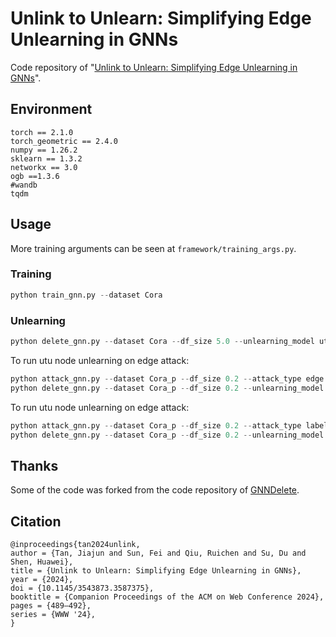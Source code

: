 # Unlink to Unlearn: Simplifying Edge Unlearning in GNNs
Code repository of "[Unlink to Unlearn: Simplifying Edge Unlearning in GNNs](https://dl.acm.org/doi/10.1145/3589335.3651578)".

## Environment
```
torch == 2.1.0
torch_geometric == 2.4.0
numpy == 1.26.2
sklearn == 1.3.2
networkx == 3.0
ogb ==1.3.6
#wandb
tqdm
```

## Usage

More training arguments can be seen at `framework/training_args.py`.

### Training

```python
python train_gnn.py --dataset Cora
```

### Unlearning

```python
python delete_gnn.py --dataset Cora --df_size 5.0 --unlearning_model utu
```

To run utu node unlearning on edge attack:
```python
python attack_gnn.py --dataset Cora_p --df_size 0.2 --attack_type edge
python delete_gnn.py --dataset Cora_p --df_size 0.2 --unlearning_model utu_node --request node --attack_type edge
```

To run utu node unlearning on edge attack:
```python
python attack_gnn.py --dataset Cora_p --df_size 0.2 --attack_type label
python delete_gnn.py --dataset Cora_p --df_size 0.2 --unlearning_model utu_node --request node --attack_type label
```

## Thanks
Some of the code was forked from the code repository of [GNNDelete](https://github.com/mims-harvard/GNNDelete/).

## Citation
```
@inproceedings{tan2024unlink,
author = {Tan, Jiajun and Sun, Fei and Qiu, Ruichen and Su, Du and Shen, Huawei},
title = {Unlink to Unlearn: Simplifying Edge Unlearning in GNNs},
year = {2024},
doi = {10.1145/3543873.3587375},
booktitle = {Companion Proceedings of the ACM on Web Conference 2024},
pages = {489–492},
series = {WWW '24},
}
```
